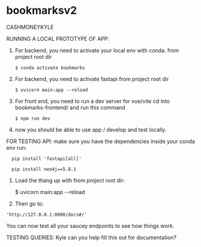 # bookmarksv2
CASHMONEYKYLE

RUNNING A LOCAL PROTOTYPE OF APP:
  1) For backend, you need to activate your local env with conda.
     from project root dir 
        
        
         $ conda activate bookmarks
  2) For backend, you need to activate fastapi
    from project root dir 
        
         $ uvicorn main:app --reload
  3) For front end, you need to run a dev server for vue/vite
    cd into bookmarks-frontend/ and run this command 
        
         $ npm run dev
  4) now you should be able to use app / develop and test locally.

FOR TESTING API:
  make sure you have the dependencies
    inside your conda env run:
      
      pip install 'fastapi[all]'
      
      pip install neo4j==5.8.1

  1) Load the thang up with
    from project root dir:
     
     $ uvicorn main:app --reload
  2) Then go to:


    'http://127.0.0.1:8000/docs#/'

  You can now test all your saucey endpoints to see how things work.

TESTING QUERIES:
  Kyle can you help fill this out for documentation?
